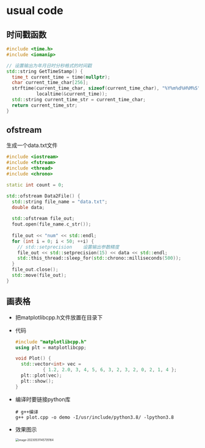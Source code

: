 # usual code



## 时间戳函数

```c++
#include <time.h>
#include <iomanip>

// 设置输出为年月日时分秒格式的时间戳
std::string GetTimeStamp() {
  time_t current_time = time(nullptr);
  char current_time_char[256];
  strftime(current_time_char, sizeof(current_time_char), "%Y%m%d%H%M%S",	//年月日时分秒
           localtime(&current_time));
  std::string current_time_str = current_time_char;
  return current_time_str;
}
```





## ofstream

生成一个data.txt文件

```c++
#include <iostream>
#include <fstream>
#include <thread>
#include <chrono>

static int count = 0;

std::ofstream Data2File() {
  std::string file_name = "data.txt";
  double data;
  
  std::ofstream file_out;
  fout.open(file_name.c_str());
  
  file_out << "num" << std::endl;
  for (int i = 0; i < 50; ++i) {
    // std::setprecision	设置输出参数精度
    file_out << std::setprecision(15) << data << std::endl;
    std::this_thread::sleep_for(std::chrono::milliseconds(500));
  }
  file_out.close();
  std::move(file_out);
}
```





## 画表格

* 把matplotlibcpp.h文件放置在目录下

* 代码

  ```c++
  #include "matplotlibcpp.h"
  using plt = matplotlibcpp;
  
  void Plot() {
    std::vector<int> vec = 
    		{ 1.2, 2.0, 3, 4, 5, 6, 3, 2, 3, 2, 0, 2, 1, 4 };
    plt::plot(vec);
    plt::show();   
  }
  ```
  

* 编译时要链接python库

  ```shell
  # g++编译
  g++ plot.cpp -o demo -I/usr/include/python3.8/ -lpython3.8
  ```

* 效果图示

  <img src="https://images-1318119468.cos.ap-shanghai.myqcloud.com/mytyproaimage-20230531145735164.png" alt="image-20230531145735164" style="zoom:50%;" />
